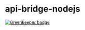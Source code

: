 # api-bridge-nodejs

[![Greenkeeper badge](https://badges.greenkeeper.io/XYOracleNetwork/api-archivist-nodejs.svg)](https://greenkeeper.io/)
